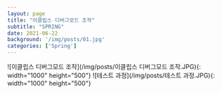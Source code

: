 ```yaml
---
layout: page
title: "이클립스 디버그모드 조작"
subtitle: "SPRING"
date: 2021-06-22
background: '/img/posts/01.jpg'
categories: ['Spring']
---
```


![이클립스 디버그모드 조작](/img/posts/이클립스 디버그모드 조작.JPG){: width="1000" height="500"}
![테스트 과정](/img/posts/테스트 과정.JPG){: width="1000" height="500"}